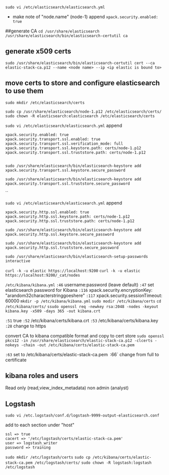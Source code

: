 

`sudo vi /etc/elasticsearch/elasticsearch.yml`
- make note of "node.name" (node-1)
append
`xpack.security.enabled: true`

##generate CA
`cd /usr/share/elasticsearch`
`/usr/share/elasticsearch/bin/elasticsearch-certutil ca`

## generate x509 certs
`sudo /usr/share/elasticsearch/bin/elasticsearch-certutil cert --ca elastic-stack-ca.p12 --name <node name> --ip <ip elastic is bound to>`
## move certs to store and configure elasticsearch to use them
`sudo mkdir /etc/elasticsearch/certs`

`sudo cp /usr/share/elasticsearch/node-1.p12 /etc/elasticsearch/certs/`
`sudo chown -R elasticsearch:elasticsearch /etc/elasticsearch/certs`

`sudo vi /etc/elasticsearch/elasticsearch.yml`
append
```
xpack.security.enabled: true
xpack.security.transport.ssl.enabled: true
xpack.security.transport.ssl.verification_mode: full
xpack.security.transport.ssl.keystore.path: certs/node-1.p12
xpack.security.transport.ssl.truststore.path: certs/node-1.p12


```




`sudo /usr/share/elasticsearch/bin/elasticsearch-keystore add xpack.security.transport.ssl.keystore.secure_password`

`sudo /usr/share/elasticsearch/bin/elasticsearch-keystore add xpack.security.transport.ssl.truststore.secure_password`

``

`sudo vi /etc/elasticsearch/elasticsearch.yml`
append
```
xpack.security.http.ssl.enabled: true
xpack.security.http.ssl.keystore.path: certs/node-1.p12
xpack.security.http.ssl.truststore.path: certs/node-1.p12

```
`sudo /usr/share/elasticsearch/bin/elasticsearch-keystore add xpack.security.http.ssl.keystore.secure_password`

`sudo /usr/share/elasticsearch/bin/elasticsearch-keystore add xpack.security.http.ssl.truststore.secure_password`


`sudo /usr/share/elasticsearch/bin/elasticsearch-setup-passwords interactive`

`curl -k -u elastic https://localhost:9200`
`curl -k -u elastic https://localhost:9200/_cat/nodes`


`/etc/kibana/kibana.yml`
`:46` username:password (leave default)
`:47` set elasticsearch password for Kibana
`:116` xpack.security.encryptionKey: "arandom32characterstringgoeshere"
`:117` xpack.security.sessionTimeout: 60000
`mkdir -p /etc/kibana/kibana.yml`
`sudo modir /etc/kibana/certs`
`cd /etc/kibana/certs/`
`ssudo openssl req -newkey rsa:2048 -nodes -keyout kibana.key -x509 -days 365 -out kibana.crt`

`:51` true
`:52` /etc/kibana/certs/kibana.crt
`:53` /etc/kibana/certs/kibana.key
`:28` change to https

convert CA to kibana compatible format and copy to cert store
`sudo openssl pkcs12 -in /usr/share/elasticsearch/elastic-stack-ca.p12 -clcerts -nokeys -chain -out /etc/kibana/certs/elastic-stack-ca.pem`

`:63` set to /etc/kibana/certs/elastic-stack-ca.pem`
`:66` change from full to certificate



## kibana roles and users

Read only (read,view_index_metadata) non admin (analyst)
## Logstash
`sudo vi /etc.logstash/conf.d/logstash-9999-output-elasticsearch.conf`

add to each section under "host"
```
ssl => true
cacert => '/etc/logstash/certs/elastic-stack-ca.pem'
user => logstash_writer
password => training
```

`sudo mkdir /etc/logstash/certs`
`sudo cp /etc/kibana/certs/elastic-stack-ca.pem /etc/logstash/certs/`
`sudo chown -R logstash:logstash /etc/logstash`
